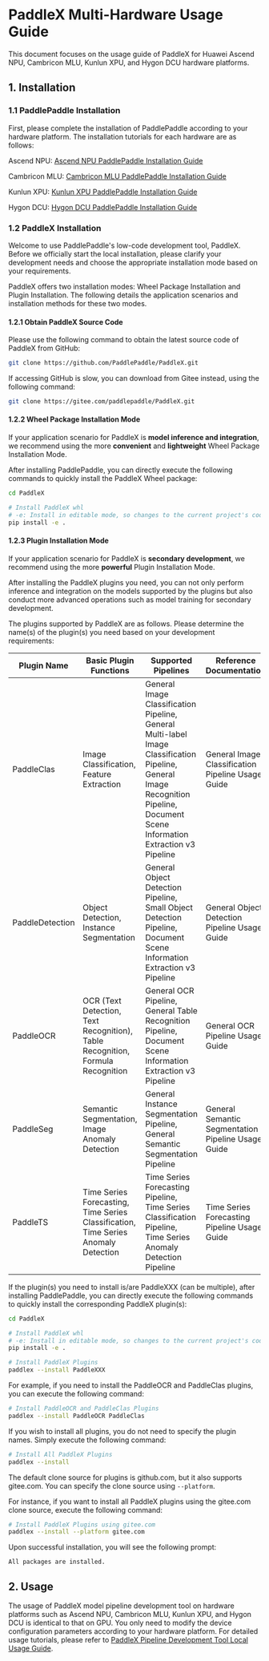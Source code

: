 # PaddleX Multi-Hardware Usage Guide

This document focuses on the usage guide of PaddleX for Huawei Ascend NPU, Cambricon MLU, Kunlun XPU, and Hygon DCU hardware platforms.

## 1. Installation
### 1.1 PaddlePaddle Installation
First, please complete the installation of PaddlePaddle according to your hardware platform. The installation tutorials for each hardware are as follows:

Ascend NPU: [Ascend NPU PaddlePaddle Installation Guide](./paddlepaddle_install_NPU.md)

Cambricon MLU: [Cambricon MLU PaddlePaddle Installation Guide](./paddlepaddle_install_MLU.md)

Kunlun XPU: [Kunlun XPU PaddlePaddle Installation Guide](./paddlepaddle_install_XPU.md)

Hygon DCU: [Hygon DCU PaddlePaddle Installation Guide](./paddlepaddle_install_DCU.md)

### 1.2 PaddleX Installation
Welcome to use PaddlePaddle's low-code development tool, PaddleX. Before we officially start the local installation, please clarify your development needs and choose the appropriate installation mode based on your requirements.

PaddleX offers two installation modes: Wheel Package Installation and Plugin Installation. The following details the application scenarios and installation methods for these two modes.

#### 1.2.1 Obtain PaddleX Source Code
Please use the following command to obtain the latest source code of PaddleX from GitHub:

```bash
git clone https://github.com/PaddlePaddle/PaddleX.git
```
If accessing GitHub is slow, you can download from Gitee instead, using the following command:

```bash
git clone https://gitee.com/paddlepaddle/PaddleX.git
```

#### 1.2.2 Wheel Package Installation Mode
If your application scenario for PaddleX is **model inference and integration**, we recommend using the more **convenient** and **lightweight** Wheel Package Installation Mode.

After installing PaddlePaddle, you can directly execute the following commands to quickly install the PaddleX Wheel package:

```bash
cd PaddleX

# Install PaddleX whl
# -e: Install in editable mode, so changes to the current project's code will directly affect the installed PaddleX Wheel
pip install -e .
```

#### 1.2.3 Plugin Installation Mode
If your application scenario for PaddleX is **secondary development**, we recommend using the more **powerful** Plugin Installation Mode.

After installing the PaddleX plugins you need, you can not only perform inference and integration on the models supported by the plugins but also conduct more advanced operations such as model training for secondary development.

The plugins supported by PaddleX are as follows. Please determine the name(s) of the plugin(s) you need based on your development requirements:

| Plugin Name | Basic Plugin Functions | Supported Pipelines | Reference Documentation |
|-|-|-|-|
| PaddleClas | Image Classification, Feature Extraction | General Image Classification Pipeline, General Multi-label Image Classification Pipeline, General Image Recognition Pipeline, Document Scene Information Extraction v3 Pipeline | General Image Classification Pipeline Usage Guide |
| PaddleDetection | Object Detection, Instance Segmentation | General Object Detection Pipeline, Small Object Detection Pipeline, Document Scene Information Extraction v3 Pipeline | General Object Detection Pipeline Usage Guide |
| PaddleOCR | OCR (Text Detection, Text Recognition), Table Recognition, Formula Recognition | General OCR Pipeline, General Table Recognition Pipeline, Document Scene Information Extraction v3 Pipeline | General OCR Pipeline Usage Guide |
| PaddleSeg | Semantic Segmentation, Image Anomaly Detection | General Instance Segmentation Pipeline, General Semantic Segmentation Pipeline | General Semantic Segmentation Pipeline Usage Guide |
| PaddleTS | Time Series Forecasting, Time Series Classification, Time Series Anomaly Detection | Time Series Forecasting Pipeline, Time Series Classification Pipeline, Time Series Anomaly Detection Pipeline | Time Series Forecasting Pipeline Usage Guide |

If the plugin(s) you need to install is/are PaddleXXX (can be multiple), after installing PaddlePaddle, you can directly execute the following commands to quickly install the corresponding PaddleX plugin(s):

```bash
cd PaddleX

# Install PaddleX whl
# -e: Install in editable mode, so changes to the current project's code will directly affect the installed PaddleX Wheel
pip install -e .

# Install PaddleX Plugins
paddlex --install PaddleXXX
```
For example, if you need to install the PaddleOCR and PaddleClas plugins, you can execute the following command:

```bash
# Install PaddleOCR and PaddleClas Plugins
paddlex --install PaddleOCR PaddleClas
```

If you wish to install all plugins, you do not need to specify the plugin names. Simply execute the following command:

```bash
# Install All PaddleX Plugins
paddlex --install
```

The default clone source for plugins is github.com, but it also supports gitee.com. You can specify the clone source using `--platform`.

For instance, if you want to install all PaddleX plugins using the gitee.com clone source, execute the following command:

```bash
# Install PaddleX Plugins using gitee.com
paddlex --install --platform gitee.com
```

Upon successful installation, you will see the following prompt:

```
All packages are installed.
```

## 2. Usage

The usage of PaddleX model pipeline development tool on hardware platforms such as Ascend NPU, Cambricon MLU, Kunlun XPU, and Hygon DCU is identical to that on GPU. You only need to modify the device configuration parameters according to your hardware platform. For detailed usage tutorials, please refer to [PaddleX Pipeline Development Tool Local Usage Guide](../pipeline_usage/pipeline_develop_guide_en.md).